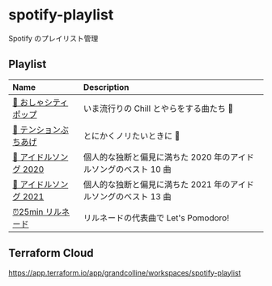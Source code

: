 # spotify-playlist

Spotify のプレイリスト管理

## Playlist

| Name                                                                               | Description                                                      |
| :--------------------------------------------------------------------------------- | :--------------------------------------------------------------- |
| [🌃 おしゃシティポップ](https://open.spotify.com/playlist/3Uf0EjLrfkcWg5UeEn12LI)  | いま流行りの Chill とやらをする曲たち 🌛                         |
| [🤘 テンションぶちあげ](https://open.spotify.com/playlist/5JfyVXie2NkPwij6s4G6Bg)  | とにかくノリたいときに 🕺                                        |
| [🎤 アイドルソング 2020](https://open.spotify.com/playlist/6TsxDGJwzNWFo7WgOcZ2b5) | 個人的な独断と偏見に満ちた 2020 年のアイドルソングのベスト 10 曲 |
| [🎤 アイドルソング 2021](https://open.spotify.com/playlist/3CyXtSIkEQavG7gQCXmFnJ) | 個人的な独断と偏見に満ちた 2021 年のアイドルソングのベスト 13 曲 |
| [⏰25min リルネード](https://open.spotify.com/playlist/5MNVLNdfOtFcJ1wSwhLHNg)     | リルネードの代表曲で Let's Pomodoro!                             |

## Terraform Cloud

https://app.terraform.io/app/grandcolline/workspaces/spotify-playlist
